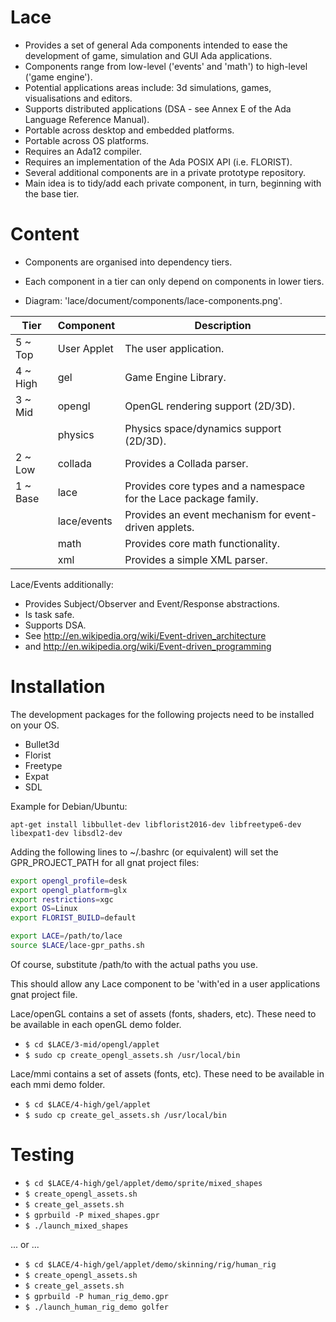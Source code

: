 Lace
====

- Provides a set of general Ada components intended to ease the development of game, simulation and GUI Ada applications.
- Components range from low-level ('events' and 'math') to high-level ('game engine').
- Potential applications areas include: 3d simulations, games, visualisations and editors.
- Supports distributed applications (DSA - see Annex E of the Ada Language Reference Manual).
- Portable across desktop and embedded platforms.
- Portable across OS platforms.
- Requires an Ada12 compiler.
- Requires an implementation of the Ada POSIX API (i.e. FLORIST).
- Several additional components are in a private prototype repository.
- Main idea is to tidy/add each private component, in turn, beginning with the base tier.

Content
=======

   - Components are organised into dependency tiers.
   - Each component in a tier can only depend on components in lower tiers.

   - Diagram: 'lace/document/components/lace-components.png'.

|Tier    |Component  |Description                                                      |
|--------|-----------|-----------------------------------------------------------------|
|5 ~ Top |User Applet|The user application.                                            |
|4 ~ High|gel        |Game Engine Library.                                             |
|3 ~ Mid |opengl     |OpenGL rendering support (2D/3D).                                |
|        |physics    |Physics space/dynamics support (2D/3D).                          |
|2 ~ Low |collada    |Provides a Collada parser.                                       |
|1 ~ Base|lace       |Provides core types and a namespace for the Lace package family. |
|        |lace/events|Provides an event mechanism for event-driven applets.            |
|        |math       |Provides core math functionality.                                |
|        |xml        |Provides a simple XML parser.                                    |


Lace/Events additionally:
- Provides Subject/Observer and Event/Response abstractions.
- Is task safe.
- Supports DSA.
- See  http://en.wikipedia.org/wiki/Event-driven_architecture
- and  http://en.wikipedia.org/wiki/Event-driven_programming
   

Installation
============
The development packages for the following projects need to be installed on your OS.

- Bullet3d
- Florist
- Freetype
- Expat
- SDL

Example for Debian/Ubuntu:

```
apt-get install libbullet-dev libflorist2016-dev libfreetype6-dev libexpat1-dev libsdl2-dev
```

Adding the following lines to ~/.bashrc (or equivalent) will set the GPR_PROJECT_PATH for all gnat project files:

```bash
export opengl_profile=desk
export opengl_platform=glx
export restrictions=xgc
export OS=Linux
export FLORIST_BUILD=default

export LACE=/path/to/lace
source $LACE/lace-gpr_paths.sh
```

Of course, substitute  /path/to  with the actual paths you use.

This should allow any Lace component to be 'with'ed in a user applications gnat project file.


Lace/openGL contains a set of assets (fonts, shaders, etc). These need to be available in each openGL demo folder.

- `$ cd $LACE/3-mid/opengl/applet`
- `$ sudo cp create_opengl_assets.sh /usr/local/bin`


Lace/mmi contains a set of assets (fonts, etc). These need to be available in each mmi demo folder.

- `$ cd $LACE/4-high/gel/applet`
- `$ sudo cp create_gel_assets.sh /usr/local/bin`


Testing
=======

* `$ cd $LACE/4-high/gel/applet/demo/sprite/mixed_shapes`
* `$ create_opengl_assets.sh`
* `$ create_gel_assets.sh`
* `$ gprbuild -P mixed_shapes.gpr`
* `$ ./launch_mixed_shapes`

... or ...

* `$ cd $LACE/4-high/gel/applet/demo/skinning/rig/human_rig`
* `$ create_opengl_assets.sh`
* `$ create_gel_assets.sh`
* `$ gprbuild -P human_rig_demo.gpr`
* `$ ./launch_human_rig_demo golfer`
